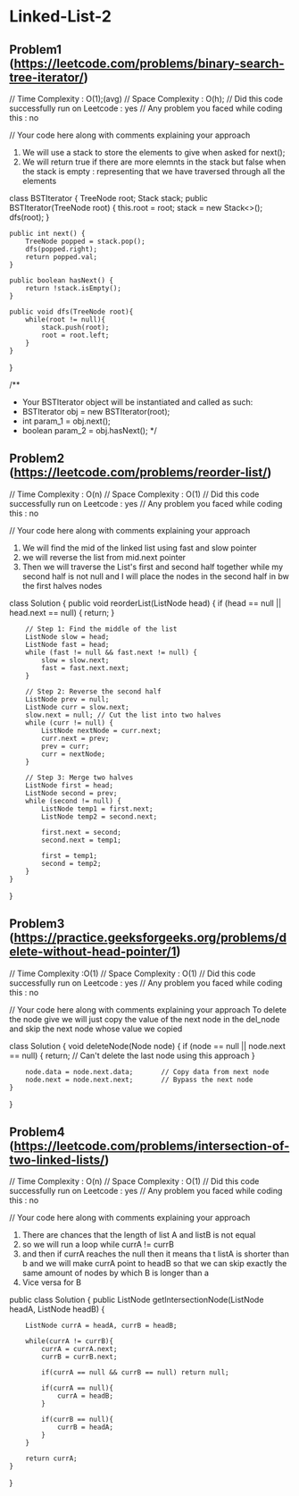 # Linked-List-2

## Problem1 (https://leetcode.com/problems/binary-search-tree-iterator/)
// Time Complexity : O(1);(avg)
// Space Complexity : O(h);
// Did this code successfully run on Leetcode : yes
// Any problem you faced while coding this : no


// Your code here along with comments explaining your approach
1. We will use a stack to store the elements to give when asked for next();
2. We will return true if there are more elemnts in the stack but false when the stack is empty :  representing that we have traversed through all the elements


class BSTIterator {
    TreeNode root;
    Stack<TreeNode> stack;
    public BSTIterator(TreeNode root) {
        this.root = root;
        stack = new Stack<>();
        dfs(root);
    }
    
    public int next() {
        TreeNode popped = stack.pop();
        dfs(popped.right);
        return popped.val;
    }
    
    public boolean hasNext() {
        return !stack.isEmpty();
    }

    public void dfs(TreeNode root){
        while(root != null){
            stack.push(root);
            root = root.left;
        }
    }
}

/**
 * Your BSTIterator object will be instantiated and called as such:
 * BSTIterator obj = new BSTIterator(root);
 * int param_1 = obj.next();
 * boolean param_2 = obj.hasNext();
 */

## Problem2 (https://leetcode.com/problems/reorder-list/)
// Time Complexity : O(n)
// Space Complexity : O(1)
// Did this code successfully run on Leetcode : yes
// Any problem you faced while coding this : no


// Your code here along with comments explaining your approach
1. We will find the mid of the linked list using fast and slow pointer
2. we will reverse the list from mid.next pointer
3. Then we will traverse the List's first and second half together while my second half is not null and I will place the nodes in the second half in bw the first halves nodes

class Solution {
    public void reorderList(ListNode head) {
        if (head == null || head.next == null) {
            return;
        }

        // Step 1: Find the middle of the list
        ListNode slow = head;
        ListNode fast = head;
        while (fast != null && fast.next != null) {
            slow = slow.next;
            fast = fast.next.next;
        }

        // Step 2: Reverse the second half
        ListNode prev = null;
        ListNode curr = slow.next;
        slow.next = null; // Cut the list into two halves
        while (curr != null) {
            ListNode nextNode = curr.next;
            curr.next = prev;
            prev = curr;
            curr = nextNode;
        }

        // Step 3: Merge two halves
        ListNode first = head;
        ListNode second = prev;
        while (second != null) {
            ListNode temp1 = first.next;
            ListNode temp2 = second.next;

            first.next = second;
            second.next = temp1;

            first = temp1;
            second = temp2;
        }
    }
}

## Problem3 (https://practice.geeksforgeeks.org/problems/delete-without-head-pointer/1)
// Time Complexity :O(1)
// Space Complexity : O(1)
// Did this code successfully run on Leetcode : yes
// Any problem you faced while coding this : no


// Your code here along with comments explaining your approach
To delete the node give we will just copy the value of the next node in the del_node and skip the next node whose value we copied

class Solution {
    void deleteNode(Node node) {
        if (node == null || node.next == null) {
            return; // Can't delete the last node using this approach
        }

        node.data = node.next.data;       // Copy data from next node
        node.next = node.next.next;       // Bypass the next node
    }
}

## Problem4  (https://leetcode.com/problems/intersection-of-two-linked-lists/)
// Time Complexity : O(n)
// Space Complexity : O(1)
// Did this code successfully run on Leetcode : yes
// Any problem you faced while coding this : no


// Your code here along with comments explaining your approach

1. There are chances that the length of list A and listB is not equal 
2. so we will run a loop while currA != currB 
3. and then if currA reaches the null then it means tha t listA is shorter than b and we will make currA point to headB so that we can skip exactly the same amount of nodes by which B is longer than a
4. Vice versa for B

public class Solution {
    public ListNode getIntersectionNode(ListNode headA, ListNode headB) {
        
        ListNode currA = headA, currB = headB;

        while(currA != currB){
            currA = currA.next;
            currB = currB.next;

            if(currA == null && currB == null) return null;

            if(currA == null){
                currA = headB;
            }

            if(currB == null){
                currB = headA;
            }
        }

        return currA;
    }
}
